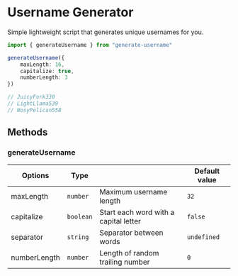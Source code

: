 # Username Generator

Simple lightweight script that generates unique usernames for you.



```ts
import { generateUsername } from "generate-username"

generateUsername({
    maxLength: 16,
    capitalize: true,
    numberLength: 3
})

// JuicyFork330
// LightLlama539
// NosyPelican558
```

## Methods

### generateUsername

| Options      | Type        |           | Default value   |
|--------------|-------------|-----------|-----------------|
| maxLength    | `number`    | Maximum username length | `32` |
| capitalize   | `boolean`   | Start each word with a capital letter | `false` |
| separator    | `string`    | Separator between words  | `undefined` |
| numberLength | `number`    | Length of random trailing number | `0` |
